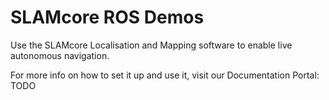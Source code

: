 # SLAMcore ROS Demos

Use the SLAMcore Localisation and Mapping software to enable live autonomous
navigation.

For more info on how to set it up and use it, visit our Documentation Portal:
TODO

